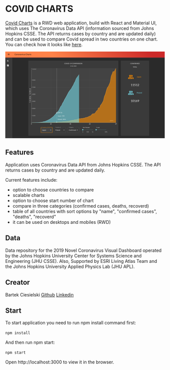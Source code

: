 # COVID CHARTS

[Covid Charts](https://bartek-ciesielski.github.io/covid-charts-rect-app/) is a RWD web application, build with React and Material UI, which uses The Coronavirus Data API (information sourced from Johns Hopkins CSSE. The API returns cases by country and are updated daily) and can be used to compare Covid spread in two countries on one chart. You can check how it looks like [here](https://bartek-ciesielski.github.io/covid-charts-rect-app/).

<img src="/public/covid_app_screenshot.png">

## Features

Application uses Coronavirus Data API from Johns Hopkins CSSE. The API returns cases by country and are updated daily.

Current features include:

- option to choose countries to compare
- scalable charts
- option to choose start number of chart
- compare in three categories (confirmed cases, deaths, recoverd)
- table of all countries with sort options by "name", "confirmed cases", "deaths", "recoverd"
- it can be used on desktops and mobiles (RWD)


## Data

Data repository for the 2019 Novel Coronavirus Visual Dashboard operated by the Johns Hopkins University Center for Systems Science and Engineering (JHU CSSE). Also, Supported by ESRI Living Atlas Team and the Johns Hopkins University Applied Physics Lab (JHU APL).


## Creator

Bartek Ciesielski [Github](https://github.com/bartek-ciesielski) [Linkedin](https://www.linkedin.com/in/bartek-ciesielski/)

## Start

To start application you need to run npm install command first:

`npm install`

And then run npm start:

`npm start`

Open http://localhost:3000 to view it in the browser.
